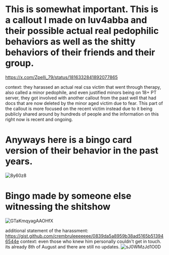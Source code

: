 # This is somewhat important. This is a callout I made on luv4abba and their possible actual real pedophilic behaviors as well as the shitty behaviors of their friends and their group.
https://x.com/Zpelli_79/status/1816332841892077865

context: they harassed an actual real csa victim that went through therapy, also called a minor pedophile, and even justified minors being on 18+ PT server, they got involved with another callout from the past well that had docs that are now deleted by the minor aged victim due to fear. This part of the callout is more focused on the recent victim instead due to it being publicly shared around by hundreds of people and the information on this right now is recent and ongoing.

# Anyways here is a bingo card version of their behavior in the past years.
![8y60z8](https://github.com/user-attachments/assets/7a64cf21-04d1-434c-813e-d5cd94bee9ce)

# Bingo made by someone else witnessing the shitshow
![GTaKmqyagAAOHfX](https://github.com/user-attachments/assets/d94148bd-4922-4423-b24e-b4c1c326f5f6)

additional statement of the harassment: https://gist.github.com/crembruleeeeeee/0839da5a8959b38ad5165b513946544e
context: even those who knew him personally couldn't get in touch. its already 8th of August and there are still no updates.
![sJ0WMzJd1O0D](https://github.com/user-attachments/assets/b9ad27da-14a4-48ca-b8a0-79c5e1d7a8ef)
